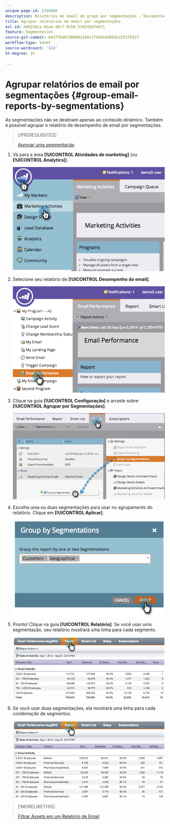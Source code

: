 ```yaml
---
unique-page-id: 2359488
description: Relatórios de email de grupo por segmentações - Documentação do Marketo - Documentação do produto
title: Agrupar relatórios de email por segmentações
exl-id: dd023dca-02a4-40c7-9cb8-53024597e671
feature: Segmentation
source-git-commit: 0d37fbdb7d08901458c1744dc68893e155176327
workflow-type: tm+mt
source-wordcount: '114'
ht-degree: 1%

---
```


# Agrupar relatórios de email por segmentações {#group-email-reports-by-segmentations}

As segmentações não se destinam apenas ao conteúdo dinâmico. Também é possível agrupar o relatório de desempenho de email por segmentações.

>[!PREREQUISITES]
>
>[Aprovar uma segmentação](/help/marketo/product-docs/personalization/segmentation-and-snippets/segmentation/approve-a-segmentation.md)

1. Vá para a área **[!UICONTROL Atividades de marketing]** (ou **[!UICONTROL Analytics]**).

   ![](assets/image2014-9-16-9-3a15-3a58.png)

1. Selecione seu relatório de **[!UICONTROL Desempenho do email]**.

   ![](assets/image2014-9-16-9-3a16-3a6.png)

1. Clique na guia **[!UICONTROL Configuração]** e arraste sobre **[!UICONTROL Agrupar por Segmentações]**.

   ![](assets/image2014-9-16-9-3a16-3a59.png)

1. Escolha uma ou duas segmentações para usar no agrupamento do relatório. Clique em **[!UICONTROL Aplicar]**.

   ![](assets/image2014-9-16-9-3a17-3a9.png)

1. Pronto! Clique na guia **[!UICONTROL Relatório]**. Se você usar uma segmentação, seu relatório mostrará uma linha para cada segmento.

   ![](assets/image2014-9-16-9-3a17-3a17.png)

1. Se você usar duas segmentações, ela mostrará uma linha para cada _combinação_ de segmentos.

   ![](assets/image2014-9-16-9-3a17-3a26.png)

>[!MORELIKETHIS]
>
>[Filtrar Assets em um Relatório de Email](/help/marketo/product-docs/reporting/basic-reporting/report-activity/filter-assets-in-an-email-report.md)
